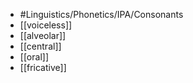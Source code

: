 - #Linguistics/Phonetics/IPA/Consonants
- [[voiceless]]
- [[alveolar]]
- [[central]]
- [[oral]]
- [[fricative]]
